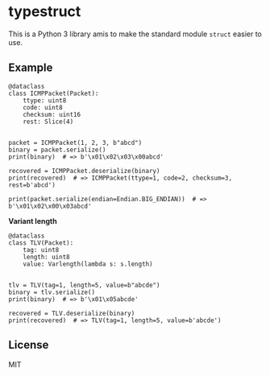 # typestruct

This is a Python 3 library amis to make the standard module `struct` easier to use.

## Example

```
@dataclass
class ICMPPacket(Packet):
    ttype: uint8
    code: uint8
    checksum: uint16
    rest: Slice(4)


packet = ICMPPacket(1, 2, 3, b"abcd")
binary = packet.serialize()
print(binary)  # => b'\x01\x02\x03\x00abcd'

recovered = ICMPPacket.deserialize(binary)
print(recovered)  # => ICMPPacket(ttype=1, code=2, checksum=3, rest=b'abcd')

print(packet.serialize(endian=Endian.BIG_ENDIAN))  # => b'\x01\x02\x00\x03abcd'
```

**Variant length**

```
@dataclass
class TLV(Packet):
    tag: uint8
    length: uint8
    value: Varlength(lambda s: s.length)


tlv = TLV(tag=1, length=5, value=b"abcde")
binary = tlv.serialize()
print(binary)  # => b'\x01\x05abcde'

recovered = TLV.deserialize(binary)
print(recovered)  # => TLV(tag=1, length=5, value=b'abcde')
```

## License

MIT
